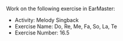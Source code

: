 Work on the following exercise in EarMaster:
- Activity: Melody Singback
- Exercise Name: Do, Re, Me, Fa, So, La, Te
- Exercise Number: 16.5
